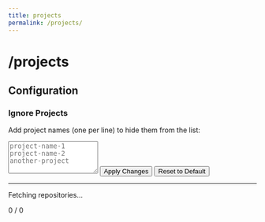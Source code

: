 ```yaml
---
title: projects
permalink: /projects/
---
```


# /projects

## Configuration

<div class="config-section">
  <h3>Ignore Projects</h3>
  <p>Add project names (one per line) to hide them from the list:</p>
  <textarea id="ignore-list" placeholder="project-name-1&#10;project-name-2&#10;another-project" rows="4"></textarea>
  <button id="apply-config" class="config-button">Apply Changes</button>
  <button id="reset-config" class="config-button secondary">Reset to Default</button>
</div>

---

<div id="projects-container">
  <div id="loading" class="loading">
    <div class="loading-spinner"></div>
    <p id="loading-text">Fetching repositories...</p>
    <div class="loading-progress">
      <div class="progress-bar" id="progress-bar"></div>
      <span id="progress-text">0 / 0</span>
    </div>
  </div>
  <div id="error" class="error" style="display: none;">
    <p>Failed to load projects. Please try again later.</p>
    <button id="retry-button" class="retry-button">Retry</button>
  </div>
  <div id="projects-list" class="projects-list" style="display: none;">
    <!-- Projects will be dynamically loaded here -->
  </div>
</div>

<script>
class GitHubProjects {
  constructor() {
    this.username = 'gLuColte'; // Your GitHub username
    this.apiBase = 'https://api.github.com';
    this.ignoreList = this.loadIgnoreList();
    this.init();
  }

  loadIgnoreList() {
    const saved = localStorage.getItem('github-projects-ignore');
    return saved ? saved.split('\n').filter(name => name.trim()) : [];
  }

  saveIgnoreList() {
    localStorage.setItem('github-projects-ignore', this.ignoreList.join('\n'));
  }

  async init() {
    this.setupConfigUI();
    try {
      await this.loadProjects();
    } catch (error) {
      console.error('Error loading projects:', error);
      this.showError();
    }
  }

  setupConfigUI() {
    const ignoreTextarea = document.getElementById('ignore-list');
    const applyButton = document.getElementById('apply-config');
    const resetButton = document.getElementById('reset-config');

    // Load current ignore list
    ignoreTextarea.value = this.ignoreList.join('\n');

    applyButton.addEventListener('click', () => {
      const newIgnoreList = ignoreTextarea.value
        .split('\n')
        .map(name => name.trim())
        .filter(name => name);
      
      this.ignoreList = newIgnoreList;
      this.saveIgnoreList();
      this.renderProjects(this.currentProjects || []);
    });

    resetButton.addEventListener('click', () => {
      this.ignoreList = [];
      this.saveIgnoreList();
      ignoreTextarea.value = '';
      this.renderProjects(this.currentProjects || []);
    });
  }

  async loadProjects() {
    const loadingEl = document.getElementById('loading');
    const errorEl = document.getElementById('error');
    const projectsEl = document.getElementById('projects-list');
    const loadingText = document.getElementById('loading-text');
    const progressBar = document.getElementById('progress-bar');
    const progressText = document.getElementById('progress-text');

    try {
      // Step 1: Fetch repositories
      loadingText.textContent = 'Fetching repositories...';
      const reposResponse = await fetch(`${this.apiBase}/users/${this.username}/repos?sort=updated&per_page=100`);
      
      if (!reposResponse.ok) {
        if (reposResponse.status === 403) {
          throw new Error('GitHub API rate limit exceeded. Please try again later.');
        }
        throw new Error(`HTTP error! status: ${reposResponse.status}`);
      }
      
      const repos = await reposResponse.json();
      
      // Filter out forks, ignored projects, and GitHub Pages site
      const filteredRepos = repos
        .filter(repo => !repo.fork && 
                       repo.name !== this.username + '.github.io' &&
                       !this.ignoreList.includes(repo.name))
        .sort((a, b) => b.stargazers_count - a.stargazers_count);

      this.currentProjects = filteredRepos;

      // Step 2: Load READMEs with progress tracking
      loadingText.textContent = 'Loading project details...';
      progressText.textContent = `0 / ${filteredRepos.length}`;
      
      const projectsWithReadme = await this.loadReadmesWithProgress(filteredRepos, progressBar, progressText);

      this.renderProjects(projectsWithReadme);
      
      loadingEl.style.display = 'none';
      projectsEl.style.display = 'block';
      
    } catch (error) {
      console.error('Error fetching projects:', error);
      loadingEl.style.display = 'none';
      errorEl.style.display = 'block';
      errorEl.querySelector('p').textContent = error.message || 'Failed to load projects. Please try again later.';
    }
  }

  async loadReadmesWithProgress(repos, progressBar, progressText) {
    const projectsWithReadme = [];
    const total = repos.length;
    
    for (let i = 0; i < repos.length; i++) {
      const repo = repos[i];
      
      try {
        // Add small delay to avoid rate limiting (only for README requests)
        if (i > 0) {
          await new Promise(resolve => setTimeout(resolve, 50));
        }
        
        const readmeResponse = await fetch(`${this.apiBase}/repos/${this.username}/${repo.name}/readme`);
        let readmeContent = null;
        
        if (readmeResponse.ok) {
          const readmeData = await readmeResponse.json();
          readmeContent = atob(readmeData.content);
        }
        
        projectsWithReadme.push({
          ...repo,
          readme: readmeContent
        });
      } catch (error) {
        console.warn(`Could not fetch README for ${repo.name}:`, error);
        projectsWithReadme.push({
          ...repo,
          readme: null
        });
      }
      
      // Update progress
      const progress = ((i + 1) / total) * 100;
      progressBar.style.setProperty('--progress', `${progress}%`);
      progressText.textContent = `${i + 1} / ${total}`;
    }
    
    return projectsWithReadme;
  }

  renderProjects(projects) {
    const projectsEl = document.getElementById('projects-list');
    
    if (projects.length === 0) {
      projectsEl.innerHTML = '<p>No projects found.</p>';
      return;
    }

    const projectsHTML = projects.map(project => this.createProjectCard(project)).join('');
    projectsEl.innerHTML = projectsHTML;
  }

  createProjectCard(project) {
    const languages = project.language ? `<span class="language">${project.language}</span>` : '';
    const stars = project.stargazers_count > 0 ? `<span class="stars">⭐ ${project.stargazers_count}</span>` : '';
    const updatedDate = new Date(project.updated_at).toLocaleDateString();
    
    let readmePreview = '';
    if (project.readme) {
      // Clean and truncate README content
      const cleanReadme = project.readme
        .replace(/^#+\s*.*$/gm, '') // Remove headers
        .replace(/```[\s\S]*?```/g, '') // Remove code blocks
        .replace(/\[([^\]]+)\]\([^)]+\)/g, '$1') // Convert links to text
        .replace(/\n+/g, ' ') // Replace newlines with spaces
        .trim();
      
      const truncatedReadme = cleanReadme.length > 200 
        ? cleanReadme.substring(0, 200) + '...' 
        : cleanReadme;
      
      if (truncatedReadme) {
        readmePreview = `<div class="readme-preview">${truncatedReadme}</div>`;
      }
    }

    return `
      <div class="project-card">
        <div class="project-header">
          <h3 class="project-title">
            <a href="${project.html_url}" target="_blank" rel="noopener">${project.name}</a>
          </h3>
          <div class="project-meta">
            ${languages}
            ${stars}
            <span class="updated">Updated ${updatedDate}</span>
          </div>
        </div>
        ${project.description ? `<p class="project-description">${project.description}</p>` : ''}
        ${readmePreview}
        <div class="project-links">
          <a href="${project.html_url}" target="_blank" rel="noopener">View on GitHub</a>
          ${project.homepage ? `<a href="${project.homepage}" target="_blank" rel="noopener">Live Demo</a>` : ''}
        </div>
      </div>
    `;
  }

  showError() {
    document.getElementById('loading').style.display = 'none';
    document.getElementById('error').style.display = 'block';
    
    // Setup retry button
    const retryButton = document.getElementById('retry-button');
    retryButton.addEventListener('click', () => {
      document.getElementById('error').style.display = 'none';
      document.getElementById('loading').style.display = 'block';
      this.loadProjects();
    });
  }
}

// Initialize when DOM is loaded
document.addEventListener('DOMContentLoaded', () => {
  new GitHubProjects();
});
</script>